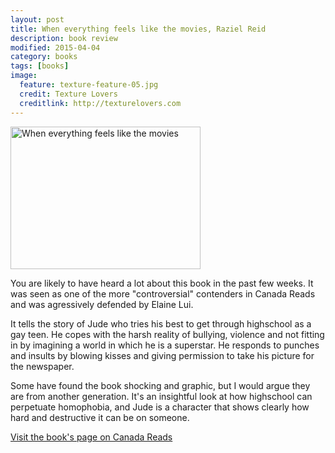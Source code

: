 ```yaml
---
layout: post
title: When everything feels like the movies, Raziel Reid
description: book review
modified: 2015-04-04
category: books
tags: [books]
image:
  feature: texture-feature-05.jpg
  credit: Texture Lovers
  creditlink: http://texturelovers.com
---
```


<body>
 <img src="movies.jpg" alt="When everything feels like the movies" style="width:304px;height:228px">
</body>

You are likely to have heard a lot about this book in the past few weeks. It was seen as one of the more "controversial" contenders in Canada Reads and was agressively defended by Elaine Lui.

It tells the story of Jude who tries his best to get through highschool as a gay teen. He copes with the harsh reality of bullying, violence and not fitting in by imagining a world in which he is a superstar. He responds to punches and insults by blowing kisses and giving permission to take his picture for the newspaper.

Some have found the book shocking and graphic, but I would argue they are from another generation. It's an insightful look at how highschool can perpetuate homophobia, and Jude is a character that shows clearly how hard and destructive it can be on someone. 


<a href="http://www.cbc.ca/books/2014/10/when-everything-feels-like-the-movies.html">Visit the book's page on Canada Reads</a>
